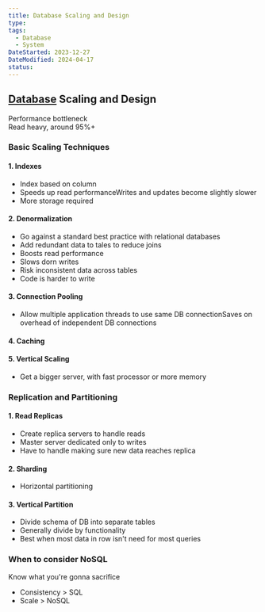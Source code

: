 ```yaml
---
title: Database Scaling and Design
type: 
tags:
  - Database
  - System
DateStarted: 2023-12-27
DateModified: 2024-04-17
status: 
---
```


## [Database](Database.md) Scaling and Design

Performance bottleneck  
Read heavy, around 95%+

### Basic Scaling Techniques

#### 1. Indexes

- Index based on column
- Speeds up read performanceWrites and updates become slightly slower
- More storage required

#### 2. Denormalization

- Go against a standard best practice with relational databases
- Add redundant data to tales to reduce joins
- Boosts read performance
- Slows dorn writes
- Risk inconsistent data across tables
- Code is harder to write

#### 3. Connection Pooling

- Allow multiple application threads to use same DB connectionSaves on overhead of independent DB connections

#### 4. Caching

#### 5. Vertical Scaling

- Get a bigger server, with fast processor or more memory

### Replication and Partitioning

#### 1. Read Replicas

- Create replica servers to handle reads
- Master server dedicated only to writes
- Have to handle making sure new data reaches replica

#### 2. Sharding

- Horizontal partitioning

#### 3. Vertical Partition

- Divide schema of DB into separate tables
- Generally divide by functionality
- Best when most data in row isn't need for most queries

### When to consider NoSQL

Know what you're gonna sacrifice

- Consistency > SQL
- Scale > NoSQL
